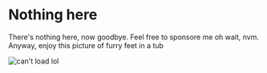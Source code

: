 # Nothing here
There's nothing here, now goodbye.
Feel free to sponsore me oh wait, nvm.
Anyway, enjoy this picture of furry feet in a tub


<img src="https://pbs.twimg.com/ext_tw_video_thumb/1169732642062749696/pu/img/dbEwmRkKTEEPG7kh.jpg" alt="can't load lol" />
